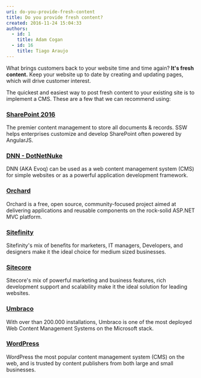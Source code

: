 ```yaml
---
uri: do-you-provide-fresh-content
title: Do you provide fresh content?
created: 2016-11-24 15:04:33
authors:
  - id: 1
    title: Adam Cogan
  - id: 16
    title: Tiago Araujo
---
```





<span class='intro'> What brings customers back to your website time and time again?<b>&#160;It's fresh content.</b> Keep your website up to date&#160;by creating and updating pages, which will drive customer interest. <br> </span>

<p>The&#160;quickest and easiest way to post fresh content to your existing site is to implement a CMS. These are a few that we can recommend using&#58;</p><h3> 
   <a href="https&#58;//www.ssw.com.au/ssw/Consulting/SharePoint.aspx">SharePoint 2016</a> <br></h3><p>The premier content management to store all documents &amp; records. SSW helps enterprises customize and develop SharePoint often powered by AngularJS.<br></p><h3> 
   <a href="https&#58;//www.ssw.com.au/ssw/Consulting/DNN-DotNetNuke.aspx">DNN - DotNetNuke</a></h3><p>DNN (AKA Evoq) can be used as a web content management system (CMS) for simple websites or as a powerful application development framework.<br></p><h3> 
   <a href="https&#58;//www.ssw.com.au/ssw/Consulting/Orchard.aspx">Orchard</a></h3><p>Orchard is a free, open source, community-focused project aimed at delivering applications and reusable components on the rock-solid ASP.NET MVC platform.<br></p><h3> 
   <a href="https&#58;//www.ssw.com.au/ssw/Consulting/Sitefinity.aspx">Sitefinity</a></h3><p>Sitefinity's mix of benefits for marketers, IT managers, Developers, and designers make it the ideal choice for medium sized businesses. <br></p><h3> 
   <a href="https&#58;//www.ssw.com.au/ssw/Consulting/Sitecore.aspx">Sitecore</a> <br></h3><p>Sitecore's mix of powerful marketing and business features, rich development support and scalability make it the ideal solution for leading websites. <br></p><h3> 
   <a href="https&#58;//www.ssw.com.au/ssw/Consulting/Umbraco.aspx">Umbraco</a></h3><p>With over than 200.000 installations, Umbraco is one of the most deployed Web Content Management Systems on the Microsoft stack. <br></p><h3> 
   <a href="https&#58;//www.ssw.com.au/ssw/Consulting/WordPress.aspx">WordPress</a><br></h3><p>WordPress the most popular content management system (CMS) on the web, and is trusted by content publishers from both large and small businesses. <br>
   <br></p>


